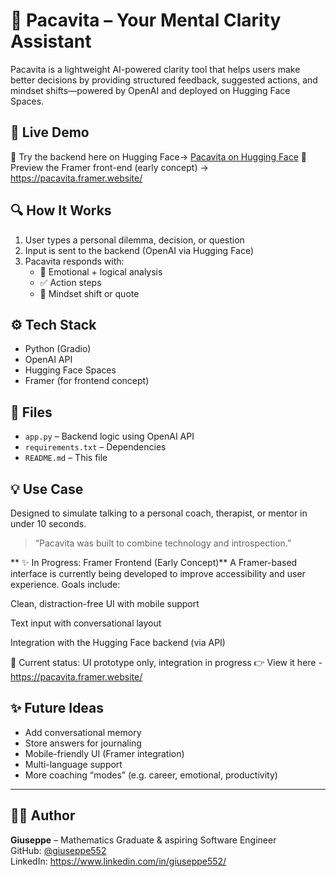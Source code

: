 # 🧠 Pacavita – Your Mental Clarity Assistant

Pacavita is a lightweight AI-powered clarity tool that helps users make better decisions by providing structured feedback, suggested actions, and mindset shifts—powered by OpenAI and deployed on Hugging Face Spaces.

## 🚀 Live Demo

🧪 Try the backend here on Hugging Face→ [Pacavita on Hugging Face](https://huggingface.co/spaces/giuseppe552/pacavita-app)
🎨 Preview the Framer front-end (early concept) →  https://pacavita.framer.website/


## 🔍 How It Works

1. User types a personal dilemma, decision, or question
2. Input is sent to the backend (OpenAI via Hugging Face)
3. Pacavita responds with:
   - 🔎 Emotional + logical analysis
   - ✅ Action steps
   - 💭 Mindset shift or quote

## ⚙️ Tech Stack

- Python (Gradio)
- OpenAI API
- Hugging Face Spaces
- Framer (for frontend concept)

## 📁 Files

- `app.py` – Backend logic using OpenAI API
- `requirements.txt` – Dependencies
- `README.md` – This file

## 💡 Use Case

Designed to simulate talking to a personal coach, therapist, or mentor in under 10 seconds.

> “Pacavita was built to combine technology and introspection.”

**
✨ In Progress: Framer Frontend (Early Concept)**
A Framer-based interface is currently being developed to improve accessibility and user experience.
Goals include:

Clean, distraction-free UI with mobile support

Text input with conversational layout

Integration with the Hugging Face backend (via API)

📍 Current status: UI prototype only, integration in progress
👉 View it here - https://pacavita.framer.website/



## ✨ Future Ideas

- Add conversational memory
- Store answers for journaling
- Mobile-friendly UI (Framer integration)
- Multi-language support
- More coaching “modes” (e.g. career, emotional, productivity)

---

## 🧑‍💻 Author

**Giuseppe** – Mathematics Graduate & aspiring Software Engineer  
GitHub: [@giuseppe552](https://github.com/giuseppe552)  
LinkedIn: https://www.linkedin.com/in/giuseppe552/
